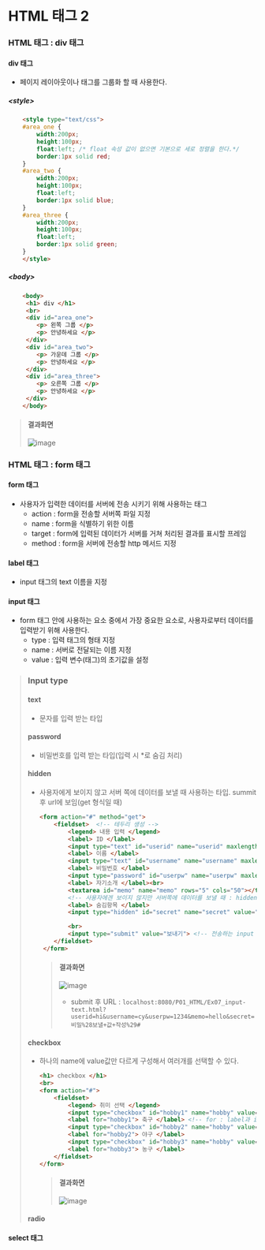 # HTML 태그 2
### HTML 태그 : div 태그
#### div 태그
- 페이지 레이아웃이나 태그를 그룹화 할 때 사용한다.  
##### \<style>
```html
	<style type="text/css">
	#area_one { 
		width:200px;
		height:100px;
		float:left; /* float 속성 값이 없으면 기본으로 세로 정렬을 한다.*/
		border:1px solid red;
	}
	#area_two { 
		width:200px;
		height:100px;
		float:left;
		border:1px solid blue;
	}
	#area_three { 
		width:200px;
		height:100px;
		float:left;
		border:1px solid green;
	}
	</style>
```
##### \<body>
```html
	<body>
	 <h1> div </h1>
	 <br>
	 <div id="area_one">
		<p> 왼쪽 그룹 </p>
		<p> 안녕하세요 </p>
	 </div>
	 <div id="area_two">
		<p> 가운데 그룹 </p>
		<p> 안녕하세요 </p>
	 </div>
	 <div id="area_three">
		<p> 오른쪽 그룹 </p>
		<p> 안녕하세요 </p>
	 </div>
	</body>
```  
  
  > #### 결과화면
  >   
  > ![image](https://user-images.githubusercontent.com/79209568/114014898-176cd900-98a4-11eb-814e-add0cf7ea23f.png)

### HTML 태그 : form 태그
#### form 태그
* 사용자가 입력한 데이터를 서버에 전송 시키기 위해 사용하는 태그
  * action : form을 전송할 서버쪽 파일 지정
  * name   : form을 식별하기 위한 이름
  * target : form에 입력된 데이터가 서버를 거쳐 처리된 결과를 표시할 프레임
  * method : form을 서버에 전송할 http 메서드 지정

#### label 태그
- input 태그의 text 이름을 지정

#### input 태그
- form 태그 안에 사용하는 요소 중에서 가장 중요한 요소로, 사용자로부터 데이터를 입력받기 위해 사용한다.
  - type : 입력 태그의 형태 지정
  - name : 서버로 전달되는 이름 지정
  - value : 입력 변수(태그)의 초기값을 설정

> ### Input type
> #### text
> * 문자를 입력 받는 타입
> #### password
> * 비밀번호를 입력 받는 타입(입력 시 \*로 숨김 처리)
> #### hidden 
> * 사용자에게 보이지 않고 서버 쪽에 데이터를 보낼 때 사용하는 타입. summit 후 url에 보임(get 형식일 때)
> 	```html
> 	<form action="#" method="get">
> 		<fieldset>  <!-- 테두리 생성 -->
> 			<legend> 내용 입력 </legend>
> 			<label> ID </label>
> 			<input type="text" id="userid" name="userid" maxlength="20"><br>
> 			<label> 이름 </label>
> 			<input type="text" id="username" name="username" maxlength="20"><br>
> 			<label> 비밀번호 </label>
> 			<input type="password" id="userpw" name="userpw" maxlength="20"><br> <!-- 비밀번호 작성 input 타입 -->
> 			<label> 자기소개 </label><br>
> 			<textarea id="memo" name="memo" rows="5" cols="50"></textarea><br>
> 			<!-- 사용자에겐 보이지 않지만 서버쪽에 데이터를 보낼 때 : hidden 타입-->
> 			<label> 숨김항목 </label>
> 			<input type="hidden" id="secret" name="secret" value="비밀(보낼 값 작성)"> <!-- 화면에 안보이지만 summit 후 url에 value값이 보임 -->
> 
> 			<br>
> 			<input type="submit" value="보내기"> <!-- 전송하는 input 타입 -->
> 		</fieldset>
> 	 </form>
> 	```
> 	> #### 결과화면
> 	>   
> 	> ![image](https://user-images.githubusercontent.com/79209568/114021303-8568ce80-98ab-11eb-8d54-69116391e8f0.png)
> 	> * submit 후 URL : `localhost:8080/P01_HTML/Ex07_input-text.html?userid=hi&username=cy&userpw=1234&memo=hello&secret=비밀%28보낼+값+작성%29#`
> 
> #### checkbox
> * 하나의 name에 value값만 다르게 구성해서 여러개를 선택할 수 있다.
> 
> 	```html
> 	<h1> checkbox </h1>
> 	<br>
> 	<form action="#">
> 		<fieldset>
> 			<legend> 취미 선택 </legend>
> 			<input type="checkbox" id="hobby1" name="hobby" value="축구" checked> <!-- checked : 기본 선택 항목 설정 -->
> 			<label for="hobby1"> 축구 </label> <!-- for : label과 input 태그를 연결(id값이랑 맞춤) -->
> 			<input type="checkbox" id="hobby2" name="hobby" value="야구">
> 			<label for="hobby2"> 야구 </label>
> 			<input type="checkbox" id="hobby3" name="hobby" value="농구">
> 			<label for="hobby3"> 농구 </label>
> 		</fieldset>
> 	</form>
> 	```
> 	> #### 결과화면
> 	>   
> 	> ![image](https://user-images.githubusercontent.com/79209568/114023947-6fa8d880-98ae-11eb-87fe-93e8b3f9fc71.png)
> 
> #### radio

#### select 태그
